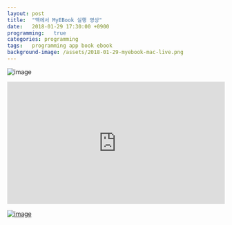 ```yaml
---
layout: post
title:  "맥에서 MyEBook 실행 영상"
date:   2018-01-29 17:30:00 +0900
programming:   true
categories: programming
tags:   programming app book ebook
background-image: /assets/2018-01-29-myebook-mac-live.png
---
```

![image](/assets/2018-01-29-myebook-mac-live.png)

<style>.embed-container { position: relative; padding-bottom: 56.25%; height: 0; overflow: hidden; max-width: 100%; } .embed-container iframe, .embed-container object, .embed-container embed { position: absolute; top: 0; left: 0; width: 100%; height: 100%; }</style><div class='embed-container'><iframe src='https://www.youtube.com/embed//QYJO2baTCLI' frameborder='0' allowfullscreen></iframe></div>

[![image](/assets/2018-01-22-myebook-01.png)](https://jacealan.github.io/2018-01-22-myebook-0-5.html)